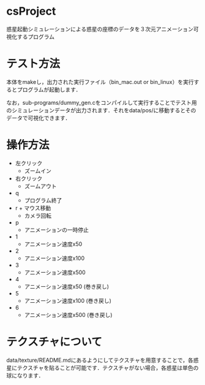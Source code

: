 # csProject
惑星起動シミュレーションによる惑星の座標のデータを３次元アニメーション可視化するプログラム

# テスト方法
本体をmakeし，出力された実行ファイル（bin_mac.out or bin_linux）を実行するとプログラムが起動します．

なお，sub-programs/dummy_gen.cをコンパイルして実行することでテスト用のシミュレーションデータが出力されます．それをdata/pos/に移動するとそのデータで可視化できます．

# 操作方法
* 左クリック
  - ズームイン
* 右クリック
  - ズームアウト
* q
  - プログラム終了
* r + マウス移動
  - カメラ回転
* p
  - アニメーションの一時停止
* 1
  - アニメーション速度x50
* 2
  - アニメーション速度x100
* 3
  - アニメーション速度x500
* 4
  - アニメーション速度x50 (巻き戻し)
* 5
  - アニメーション速度x100 (巻き戻し)
* 6
  - アニメーション速度x500 (巻き戻し)

# テクスチャについて
data/texture/README.mdにあるようにしてテクスチャを用意することで，各惑星にテクスチャを貼ることが可能です．テクスチャがない場合，各惑星は単色の球になります．